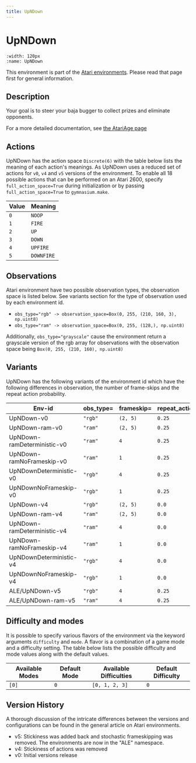 ```yaml
---
title: UpNDown
---
```


# UpNDown

```{figure} ../../_static/videos/atari/up_n_down.gif
:width: 120px
:name: UpNDown
```

This environment is part of the <a href='..'>Atari environments</a>. Please read that page first for general information.

## Description

Your goal is to steer your baja bugger to collect prizes and eliminate opponents.

For a more detailed documentation, see [the AtariAge page](https://atariage.com/manual_html_page.php?SoftwareLabelID=574)

## Actions

UpNDown has the action space `Discrete(6)` with the table below lists the meaning of each action's meanings.
As UpNDown uses a reduced set of actions for `v0`, `v4` and `v5` versions of the environment.
To enable all 18 possible actions that can be performed on an Atari 2600, specify `full_action_space=True` during
initialization or by passing `full_action_space=True` to `gymnasium.make`.

| Value   | Meaning    |
|---------|------------|
| `0`     | `NOOP`     |
| `1`     | `FIRE`     |
| `2`     | `UP`       |
| `3`     | `DOWN`     |
| `4`     | `UPFIRE`   |
| `5`     | `DOWNFIRE` |

## Observations

Atari environment have two possible observation types, the observation space is listed below.
See variants section for the type of observation used by each environment id.

- `obs_type="rgb" -> observation_space=Box(0, 255, (210, 160, 3), np.uint8)`
- `obs_type="ram" -> observation_space=Box(0, 255, (128,), np.uint8)`

Additionally, `obs_type="grayscale"` cause the environment return a grayscale version of the rgb array for observations with the observation space being `Box(0, 255, (210, 160), np.uint8)`

## Variants

UpNDown has the following variants of the environment id which have the following differences in observation,
the number of frame-skips and the repeat action probability.

| Env-id                      | obs_type=   | frameskip=   | repeat_action_probability=   |
|-----------------------------|-------------|--------------|------------------------------|
| UpNDown-v0                  | `"rgb"`     | `(2, 5)`     | `0.25`                       |
| UpNDown-ram-v0              | `"ram"`     | `(2, 5)`     | `0.25`                       |
| UpNDown-ramDeterministic-v0 | `"ram"`     | `4`          | `0.25`                       |
| UpNDown-ramNoFrameskip-v0   | `"ram"`     | `1`          | `0.25`                       |
| UpNDownDeterministic-v0     | `"rgb"`     | `4`          | `0.25`                       |
| UpNDownNoFrameskip-v0       | `"rgb"`     | `1`          | `0.25`                       |
| UpNDown-v4                  | `"rgb"`     | `(2, 5)`     | `0.0`                        |
| UpNDown-ram-v4              | `"ram"`     | `(2, 5)`     | `0.0`                        |
| UpNDown-ramDeterministic-v4 | `"ram"`     | `4`          | `0.0`                        |
| UpNDown-ramNoFrameskip-v4   | `"ram"`     | `1`          | `0.0`                        |
| UpNDownDeterministic-v4     | `"rgb"`     | `4`          | `0.0`                        |
| UpNDownNoFrameskip-v4       | `"rgb"`     | `1`          | `0.0`                        |
| ALE/UpNDown-v5              | `"rgb"`     | `4`          | `0.25`                       |
| ALE/UpNDown-ram-v5          | `"ram"`     | `4`          | `0.25`                       |

## Difficulty and modes

It is possible to specify various flavors of the environment via the keyword arguments `difficulty` and `mode`.
A flavor is a combination of a game mode and a difficulty setting. The table below lists the possible difficulty and mode values
along with the default values.

| Available Modes   | Default Mode   | Available Difficulties   | Default Difficulty   |
|-------------------|----------------|--------------------------|----------------------|
| `[0]`             | `0`            | `[0, 1, 2, 3]`           | `0`                  |

## Version History

A thorough discussion of the intricate differences between the versions and configurations can be found in the general article on Atari environments.

* v5: Stickiness was added back and stochastic frameskipping was removed. The environments are now in the "ALE" namespace.
* v4: Stickiness of actions was removed
* v0: Initial versions release
